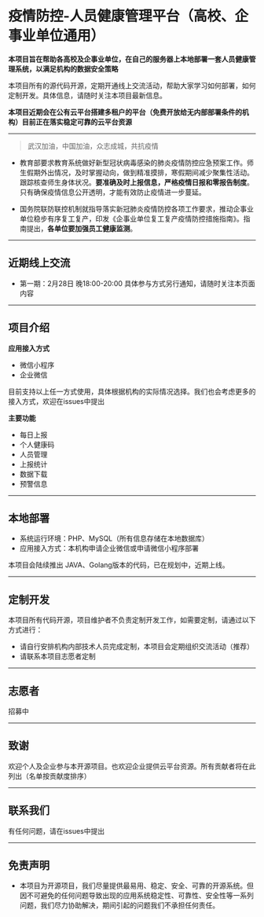 # 疫情防控-人员健康管理平台（高校、企事业单位通用）

**本项目旨在帮助各高校及企事业单位，在自己的服务器上本地部署一套人员健康管理系统，以满足机构的数据安全策略**

本项目所有的源代码开源，定期开通线上交流活动，帮助大家学习如何部署，如何定制开发。具体信息，请随时关注本项目最新信息。

**本项目近期会在公有云平台搭建多租户的平台（免费开放给无内部部署条件的机构）目前正在落实稳定可靠的云平台资源**
___

> 武汉加油，中国加油，众志成城，共抗疫情

+ 教育部要求教育系统做好新型冠状病毒感染的肺炎疫情防控应急预案工作。师生假期外出情况，及时掌握动向，做到精准摸排，寒假期间减少聚集性活动。跟踪核查师生身体状况。**要准确及时上报信息，严格疫情日报和零报告制度**。只有确保疫情信息公开透明，才能有效防止疫情进一步蔓延。

+ 国务院联防联控机制就指导落实新冠肺炎疫情防控各项工作要求，推动企事业单位稳步有序复工复产，印发《企事业单位复工复产疫情防控措施指南》。指南提出，**各单位要加强员工健康监测**。
___

## 近期线上交流

+ 第一期：2月28日 晚18:00-20:00   具体参与方式另行通知，请随时关注本页面内容
___
## 项目介绍
**应用接入方式**
* 微信小程序
* 企业微信

目前支持以上任一方式使用，具体根据机构的实际情况选择。我们也会考虑更多的接入方式，欢迎在issues中提出

**主要功能**
* 每日上报
* 个人健康码
* 人员管理
* 上报统计
* 数据下载
* 预警信息
___
## 本地部署
* 系统运行环境：PHP、MySQL（所有信息存储在本地数据库）
* 应用接入方式：本机构申请企业微信或申请微信小程序部署

本项目会陆续推出 JAVA、Golang版本的代码，已在规划中，近期上线。
___
## 定制开发
本项目所有代码开源，项目维护者不负责定制开发工作，如需要定制，请通过以下方式进行：
+ 请自行安排机构内部技术人员完成定制，本项目会定期组织交流活动（推荐）
+ 请联系本项目志愿者定制
___
## 志愿者
招募中
___
## 致谢
欢迎个人及企业参与本开源项目。也欢迎企业提供云平台资源。所有贡献者将在此列出（名单按贡献度排序）
___
## 联系我们
有任何问题，请在issues中提出
___
## 免责声明
+ 本项目为开源项目，我们尽量提供最易用、稳定、安全、可靠的开源系统。但因不可避免的任何问题导致出现的应用系统稳定性、可靠性、安全性等一系列问题，我们尽力协助解决，期间引起的问题我们不承担任何责任。
